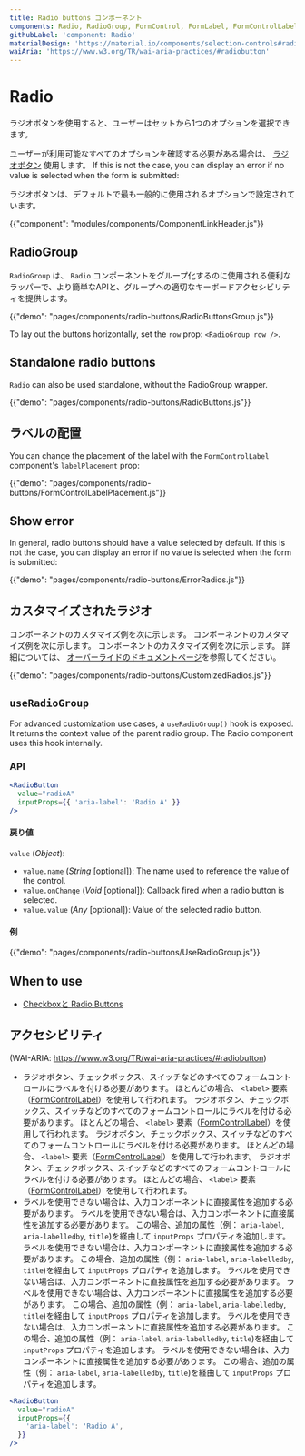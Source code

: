 ```yaml
---
title: Radio buttons コンポーネント
components: Radio, RadioGroup, FormControl, FormLabel, FormControlLabel
githubLabel: 'component: Radio'
materialDesign: 'https://material.io/components/selection-controls#radio-buttons'
waiAria: 'https://www.w3.org/TR/wai-aria-practices/#radiobutton'
---
```


# Radio

<p class="description">ラジオボタンを使用すると、ユーザーはセットから1つのオプションを選択できます。</p>

ユーザーが利用可能なすべてのオプションを確認する必要がある場合は、 [ラジオボタン](https://material.io/design/components/selection-controls.html#radio-buttons) 使用します。 If this is not the case, you can display an error if no value is selected when the form is submitted:

ラジオボタンは、デフォルトで最も一般的に使用されるオプションで設定されています。

{{"component": "modules/components/ComponentLinkHeader.js"}}

## RadioGroup

`RadioGroup` は、 `Radio` コンポーネントをグループ化するのに使用される便利なラッパーで、より簡単なAPIと、グループへの適切なキーボードアクセシビリティを提供します。

{{"demo": "pages/components/radio-buttons/RadioButtonsGroup.js"}}

To lay out the buttons horizontally, set the `row` prop: `<RadioGroup row />`.

## Standalone radio buttons

`Radio` can also be used standalone, without the RadioGroup wrapper.

{{"demo": "pages/components/radio-buttons/RadioButtons.js"}}

## ラベルの配置

You can change the placement of the label with the `FormControlLabel` component's `labelPlacement` prop:

{{"demo": "pages/components/radio-buttons/FormControlLabelPlacement.js"}}

## Show error

In general, radio buttons should have a value selected by default. If this is not the case, you can display an error if no value is selected when the form is submitted:

{{"demo": "pages/components/radio-buttons/ErrorRadios.js"}}

## カスタマイズされたラジオ

コンポーネントのカスタマイズ例を次に示します。 コンポーネントのカスタマイズ例を次に示します。 コンポーネントのカスタマイズ例を次に示します。 詳細については、 [オーバーライドのドキュメントページ](/customization/components/)を参照してください。

{{"demo": "pages/components/radio-buttons/CustomizedRadios.js"}}

## `useRadioGroup`

For advanced customization use cases, a `useRadioGroup()` hook is exposed. It returns the context value of the parent radio group. The Radio component uses this hook internally.

### API

```jsx
<RadioButton
  value="radioA"
  inputProps={{ 'aria-label': 'Radio A' }}
/>
```

#### 戻り値

`value` (_Object_):

- `value.name` (_String_ [optional]): The name used to reference the value of the control.
- `value.onChange` (_Void_ [optional]): Callback fired when a radio button is selected.
- `value.value` (_Any_ [optional]): Value of the selected radio button.

#### 例

{{"demo": "pages/components/radio-buttons/UseRadioGroup.js"}}

## When to use

- [Checkboxと Radio Buttons](https://www.nngroup.com/articles/checkboxes-vs-radio-buttons/)

## アクセシビリティ

(WAI-ARIA: https://www.w3.org/TR/wai-aria-practices/#radiobutton)

- ラジオボタン、チェックボックス、スイッチなどのすべてのフォームコントロールにラベルを付ける必要があります。 ほとんどの場合、 `<label>` 要素（[FormControlLabel](/api/form-control-label/)）を使用して行われます。 ラジオボタン、チェックボックス、スイッチなどのすべてのフォームコントロールにラベルを付ける必要があります。 ほとんどの場合、 `<label>` 要素（[FormControlLabel](/api/form-control-label/)）を使用して行われます。 ラジオボタン、チェックボックス、スイッチなどのすべてのフォームコントロールにラベルを付ける必要があります。 ほとんどの場合、 `<label>` 要素（[FormControlLabel](/api/form-control-label/)）を使用して行われます。 ラジオボタン、チェックボックス、スイッチなどのすべてのフォームコントロールにラベルを付ける必要があります。 ほとんどの場合、 `<label>` 要素（[FormControlLabel](/api/form-control-label/)）を使用して行われます。
- ラベルを使用できない場合は、入力コンポーネントに直接属性を追加する必要があります。 ラベルを使用できない場合は、入力コンポーネントに直接属性を追加する必要があります。 この場合、追加の属性（例： `aria-label`, `aria-labelledby`, `title`)を経由して `inputProps` プロパティを追加します。 ラベルを使用できない場合は、入力コンポーネントに直接属性を追加する必要があります。 この場合、追加の属性（例： `aria-label`, `aria-labelledby`, `title`)を経由して `inputProps` プロパティを追加します。 ラベルを使用できない場合は、入力コンポーネントに直接属性を追加する必要があります。 ラベルを使用できない場合は、入力コンポーネントに直接属性を追加する必要があります。 この場合、追加の属性（例： `aria-label`, `aria-labelledby`, `title`)を経由して `inputProps` プロパティを追加します。 ラベルを使用できない場合は、入力コンポーネントに直接属性を追加する必要があります。 この場合、追加の属性（例： `aria-label`, `aria-labelledby`, `title`)を経由して `inputProps` プロパティを追加します。 ラベルを使用できない場合は、入力コンポーネントに直接属性を追加する必要があります。 この場合、追加の属性（例： `aria-label`, `aria-labelledby`, `title`)を経由して `inputProps` プロパティを追加します。

```jsx
<RadioButton
  value="radioA"
  inputProps={{
    'aria-label': 'Radio A',
  }}
/>
```
